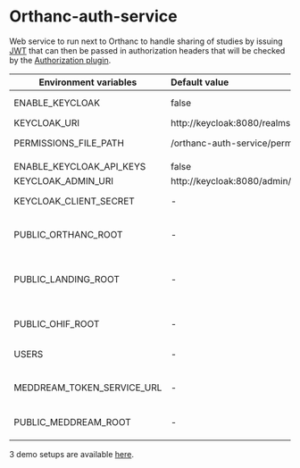 <!--
Hunch Digital Services Inc
Customization for orthanc_auth_service
-->

# Orthanc-auth-service

Web service to run next to Orthanc to handle sharing of studies by issuing [JWT](https://jwt.io/) that can then be passed
in authorization headers that will be checked by the [Authorization plugin](https://book.orthanc-server.com/plugins/authorization.html).

| Environment variables      | Default value                              | Description                                                                                                                                                         |
|----------------------------|:-------------------------------------------|:--------------------------------------------------------------------------------------------------------------------------------------------------------------------|
| ENABLE_KEYCLOAK            | false                                      | Connects the auth-service to keycloak to handle users                                                                                                               |
| KEYCLOAK_URI               | http://keycloak:8080/realms/orthanc/       | The URI of the realm to use.                                                                                                                                        |
| PERMISSIONS_FILE_PATH      | /orthanc-auth-service/permissions.json     | Path to a file containing the mapping between keycloak roles and permissions.                                                                                       |
|                            |                                            |                                                                                                                                                                     |
| ENABLE_KEYCLOAK_API_KEYS   | false                                      | Enables the API keys support in Keycloak                                                                                                                            | 
| KEYCLOAK_ADMIN_URI         | http://keycloak:8080/admin/realms/orthanc/ | The URI of admin API of the realm to use.                                                                                                                           |
| KEYCLOAK_CLIENT_SECRET     | -                                          | `admin-cli` client secret used to authenticate to the Keycloak admin API                                                                                            |
|                            |                                            |                                                                                                                                                                     |
| PUBLIC_ORTHANC_ROOT        | -                                          | The public root URL to Orthanc when using links to access resources. e.g: `http://localhost/orthanc/`                                                               |
| PUBLIC_LANDING_ROOT        | -                                          | The landing page URL for links.  This page will check the token validity and redirect to e.g. a viewer.  e.g.: `http://localhost/orthanc/ui/app/token-landing.html` |
| PUBLIC_OHIF_ROOT           | -                                          | The public root URL to OHIF when using links to access resources. e.g: `https://ohif.my.site/`                                                                      |
| USERS                      | -                                          | Define a list of user/pwd that can access this webservice.                                                                                                          |
|                            |                                            |                                                                                                                                                                     |
| MEDDREAM_TOKEN_SERVICE_URL | -                                          | The URL to the MedDream token service. e.g `http://meddream-token-service:8088/v3/generate`                                                                         |
| PUBLIC_MEDDREAM_ROOT       | -                                          | The public root URL to access the MedDream viewer. e.g `http://localhost/meddream/`                                                                                 |

3 demo setups are available [here](https://github.com/orthanc-team/orthanc-auth-service/tree/main/minimal-setup).
